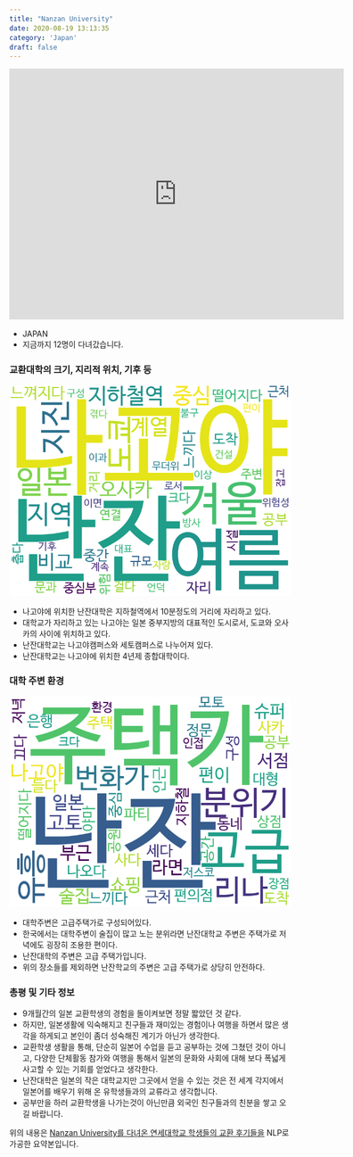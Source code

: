 ```yaml
---
title: "Nanzan University"
date: 2020-08-19 13:13:35
category: 'Japan'
draft: false
---
```


<iframe
width="600"
height="450"
frameborder="0" style="border:0"
src="https://www.google.com/maps/embed/v1/place?key=AIzaSyC9e1AME-pVmWC4hBpFdu5S4dKzyepa3HQ&q=Nanzan+University&center=35.148693200000004,136.9628409&zoom=14" allowfullscreen>
</iframe>

* JAPAN
* 지금까지 12명이 다녀갔습니다. 

### 교환대학의 크기, 지리적 위치, 기후 등

![gen_info-WordCloud](../univ_wordclouds_okt/gen_info/JP000019_gen_info_okt.png)

* 나고야에 위치한 난잔대학은 지하철역에서 10분정도의 거리에 자리하고 있다.
* 대학교가 자리하고 있는 나고야는 일본 중부지방의 대표적인 도시로서, 도쿄와 오사카의 사이에 위치하고 있다.
* 난잔대학교는 나고야캠퍼스와 세토캠퍼스로 나누어져 있다.
* 난잔대학교는 나고야에 위치한 4년제 종합대학이다.


### 대학 주변 환경

![env_info-WordCloud](../univ_wordclouds_okt/env_info/JP000019_env_info_okt.png)

* 대학주변은 고급주택가로 구성되어있다.
* 한국에서는 대학주변이 술집이 많고 노는 분위라면 난잔대학교 주변은 주택가로 저녁에도 굉장히 조용한 편이다.
* 난잔대학의 주변은 고급 주택가입니다.
* 위의 장소들를 제외하면 난잔학교의 주변은 고급 주택가로 상당히 안전하다.


### 총평 및 기타 정보 
* 9개월간의 일본 교환학생의 경험을 돌이켜보면 정말 짧았던 것 같다.
* 하지만, 일본생활에 익숙해지고 친구들과 재미있는 경험이나 여행을 하면서 많은 생각을 하게되고 본인이 좀더 성숙해진 계기가 아닌가 생각한다.
* 교환학생 생활을 통해, 단순히 일본어 수업을 듣고 공부하는 것에 그쳤던 것이 아니고, 다양한 단체활동 참가와 여행을 통해서 일본의 문화와 사회에 대해 보다 폭넓게 사고할 수 있는 기회를 얻었다고 생각한다.
* 난잔대학은 일본의 작은 대학교지만 그곳에서 얻을 수 있는 것은 전 세계 각지에서 일본어를 배우기 위해 온 유학생들과의 교류라고 생각합니다.
* 공부만을 하러 교환학생을 나가는것이 아닌만큼 외국인 친구들과의 친분을 쌓고 오길 바랍니다.


위의 내용은 [Nanzan University를 다녀온 연세대학교 학생들의 교환 후기들을](http://oia.yonsei.ac.kr/partner/expReport.asp?ucode=JP000019&bgbn=A) NLP로 가공한 요약본입니다. 

